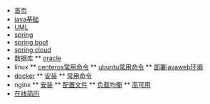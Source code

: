 * [首页](README.md)
* [java基础](java/java.md)
* [UML](uml/类图.md)
* [spring](spring/spring.md)
* [spring boot](java.md)
* [spring cloud](java.md)
* 数据库
** [oracle](db/oracle.md)
* linux
** [centeros常用命令](linux/centeros常用命令.md)
** [ubuntu常用命令](linux/ubuntu常用命令.md)
** [部署javaweb环境](linux/部署javaweb环境)
* [docker](docker/介绍.md)
** [安装](docker/安装.md)
** [常用命令](docker/常用命令.md)
* nginx
** [安装](nginx/安装.md)
** [配置文件](nginx/配置文件.md)
** [负载均衡](nginx/负载均衡.md)
** [高可用](nginx/高可用.md)
* [在线简历](cv/cv.md)
